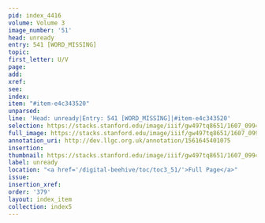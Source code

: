 ```yaml
---
pid: index_4416
volume: Volume 3
image_number: '51'
head: unready
entry: 541 [WORD_MISSING]
topic:
first_letter: U/V
page:
add:
xref:
see:
index:
item: "#item-e4c343520"
unparsed:
line: 'Head: unready|Entry: 541 [WORD_MISSING]|#item-e4c343520'
selection: https://stacks.stanford.edu/image/iiif/gw497tq8651/1607_0994/200,565,471,162/full/0/default.jpg
full_image: https://stacks.stanford.edu/image/iiif/gw497tq8651/1607_0994/full/full/0/default.jpg
annotation_uri: http://dev.llgc.org.uk/annotation/1561645401075
insertion:
thumbnail: https://stacks.stanford.edu/image/iiif/gw497tq8651/1607_0994/200,565,471,162/150,/0/default.jpg
label: unready
location: "<a href='/digital-beehive/toc/toc3_51/'>Full Page</a>"
issue:
insertion_xref:
order: '379'
layout: index_item
collection: index5
---
```

